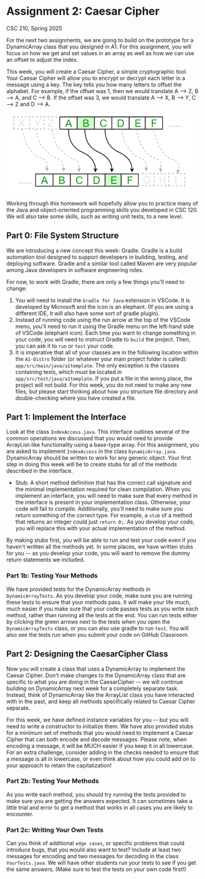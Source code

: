# Assignment 2: Caesar Cipher
CSC 210, Spring 2025

For the next two assignments, we are going to build on the prototype for a DynamicArray class that you designed in A1.
For this assignment, you will focus on how we get and set values in an array as well as how we can use an offset to adjust the index.

This week, you will create a Caesar Cipher, a simple cryptographic tool.
Your Caesar Cipher will allow you to encrypt or decrypt each letter in a message using a key.
The key tells you how many letters to offset the alphabet.
For example, if the offset was 1, then we would translate A --> Z, B --> A, and C --> B.
If the offset was 3, we would translate A --> X, B --> Y, C --> Z and D --> A.

![Image of a Casesar Cipher from Geeks for Geeks](./caesarCipher.png "Caesar Cipher")

Working through this homework will hopefully allow you to practice many of the Java and object-oriented programming skills you developed in CSC 120.
We will also take some skills, such as writing unit tests, to a new level.

## Part 0: File System Structure

We are introducing a new concept this week: Gradle.
Gradle is a build automation tool designed to support developers in building, testing, and deploying software.
Gradle and a similar tool called Maven are very popular among Java developers in software engineering roles.

For now, to work with Gradle, there are only a few things you'll need to change:
1. You will need to install the `Gradle for Java` extension in VSCode. It is developed by Microsoft and the icon is an elephant. (If you are using a different IDE, it will also have some sort of gradle plugin).
2. Instead of running code using the run arrow at the top of the VSCode menu, you'll need to run it using the Gradle menu on the left-hand side of VSCode (elephant icon). Each time you want to change something in your code, you will need to instruct Gradle to `build` the project. Then, you can ask it to `run` or `test` your code.
3. It is imperative that all of your classes are in the following location within the `A1-Distro` folder (or whatever your main project folder is called): `app/src/main/java/a1template`. The only exception is the classes containing tests, which must be located in `app/src/test/java/a1template`. If you put a file in the wrong place, the project will not build. For this week, you do not need to make any new files, but please start thinking about how you structure file directory and double-checking where you have created a file.

## Part 1: Implement the Interface

Look at the class `IndexAccess.java`.
This interface outlines several of the common operations we discussed that you would need to provide ArrayList-like functionality using a base-type array.
For this assignment, you are asked to implement `IndexAccess` in the class `DynamicArray.java`.
DynamicArray should be written to work for any generic object.
Your first step in doing this week will be to create stubs for all of the methods described in the interface. 

- Stub: A short method definition that has the correct call signature and the minimal implementation required for clean compilation. When you implement an interface, you will need to make sure that every method in the interface is present in your implementation class. Otherwise, your code will fail to compile. Additionally, you'll need to make sure you return something of the correct type. For example, a `stub` of a method that returns an integer could just `return 0;`. As you develop your code, you will replace this with your actual implementation of the method.

By making stubs first, you will be able to run and test your code even if you haven't written all the methods yet. In some places, we have written stubs for you -- as you develop your code, you will want to remove the dummy return statements we included.

### Part 1b: Testing Your Methods

We have provided tests for the DynamicArray methods in `DynamicArrayTests`. 
As you develop your code, make sure you are running these tests to ensure that your methods pass.
It will make your life much, much easier if you make sure that your code passes tests as you write each method, rather than running all the tests at the end.
You can run tests either by clicking the green arrows next to the tests when you open the `DynamicArrayTests` class, or you can also use gradle to run `test`.
You will also see the tests run when you submit your code on GitHub Classroom.

## Part 2: Designing the CaesarCipher Class

Now you will create a class that uses a DynamicArray to implement the Caesar Cipher.
Don't make changes to the DynamicArray class that are specific to what you are doing in the CaesarCipher -- we will continue building on DynamicArray next week for a completely separate task.
Instead, think of DynamicArray like the ArrayList class you have interacted with in the past, and keep all methods specifically related to Caesar Cipher separate.

For this week, we have defined instance variables for you -- but you will need to write a constructor to initialize them.
We have also provided stubs for a minimum set of methods that you would need to implement a Caesar Cipher that can both encode and decode messages.
Please note, when encoding a message, it will be MUCH easier if you keep it in all lowercase.
For an extra challenge, consider adding in the checks needed to ensure that a message is all in lowercase, or even think about how you could add on to your approach to retain the capitalization!

### Part 2b: Testing Your Methods

As you write each method, you should try running the tests provided to make sure you are getting the answers expected.
It can sometimes take a little trial and error to get a method that works in all cases you are likely to encounter.

### Part 2c: Writing Your Own Tests

Can you think of additional `edge cases`, or specific problems that could introduce bugs, that you would also want to test?
Include at least two messages for encoding and two messages for decoding in the class `YourTests.java`.
We will have other students run your tests to see if you get the same answers.
(Make sure to test the tests on your own code first!)
